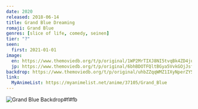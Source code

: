 ```yaml
---
date: 2020
released: 2018-06-14
title: Grand Blue Dreaming
romaji: Grand Blue
genres: [slice of life, comedy, seinen]
tier: "?"
seen:
  first: 2021-01-01
image:
  en: https://www.themoviedb.org/t/p/original/1WP2MrTIXJ8NI5tvqBk4ZD4ju9O.jpg
  jp: https://www.themoviedb.org/t/p/original/6bhBDOTFQltBGya5VvkGOjJsfP5.jpg
backdrop: https://www.themoviedb.org/t/p/original/uhbZZqqWMZ1IXyNperZY5URF9ah.jpg
link:
  MyAnimeList: https://myanimelist.net/anime/37105/Grand_Blue
---
```


![Grand Blue Backdrop#f#fb](https://www.themoviedb.org/t/p/original/sLxzl4NzHgiVIlhvajnNCaIddG7.jpg "Source: TMDB")

